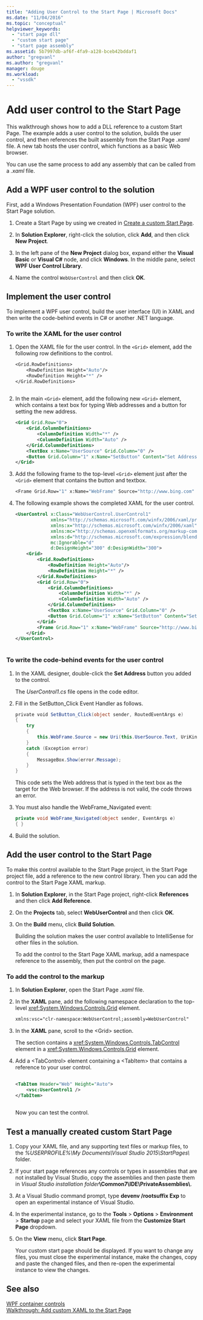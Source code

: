 ```yaml
---
title: "Adding User Control to the Start Page | Microsoft Docs"
ms.date: "11/04/2016"
ms.topic: "conceptual"
helpviewer_keywords: 
  - "start page dll"
  - "custom start page"
  - "start page assembly"
ms.assetid: 5b7997db-af6f-4fa9-a128-bceb42bddaf1
author: "gregvanl"
ms.author: "gregvanl"
manager: douge
ms.workload: 
  - "vssdk"
---
```

# Add user control to the Start Page
This walkthrough shows how to add a DLL reference to a custom Start Page. The example adds a user control to the solution, builds the user control, and then references the built assembly from the Start Page *.xaml* file. A new tab hosts the user control, which functions as a basic Web browser.  
  
 You can use the same process to add any assembly that can be called from a *.xaml* file.  
  
## Add a WPF user control to the solution  
 First, add a Windows Presentation Foundation (WPF) user control to the Start Page solution.  
  
1.  Create a Start Page by using we created in [Create a custom Start Page](../extensibility/creating-a-custom-start-page.md).  
  
2.  In **Solution Explorer**, right-click the solution, click **Add**, and then click **New Project**.  
  
3.  In the left pane of the **New Project** dialog box, expand either the **Visual Basic** or **Visual C#** node, and click **Windows**. In the middle pane, select **WPF User Control Library**.  
  
4.  Name the control `WebUserControl` and then click **OK**.  
  
## Implement the user control  
 To implement a WPF user control, build the user interface (UI) in XAML and then write the code-behind events in C# or another .NET language.  
  
### To write the XAML for the user control  
  
1.  Open the XAML file for the user control. In the `<Grid>` element, add the following row definitions to the control.  
  
    ```vb  
    <Grid.RowDefinitions>  
        <RowDefinition Height="Auto"/>  
        <RowDefinition Height="*" />  
    </Grid.RowDefinitions>  
  
    ```  
  
2.  In the main `<Grid>` element, add the following new `<Grid>` element, which contains a text box for typing Web addresses and a button for setting the new address.  
  
    ```xml  
    <Grid Grid.Row="0">  
        <Grid.ColumnDefinitions>  
            <ColumnDefinition Width="*" />  
            <ColumnDefinition Width="Auto" />  
        </Grid.ColumnDefinitions>  
        <TextBox x:Name="UserSource" Grid.Column="0" />  
        <Button Grid.Column="1" x:Name="SetButton" Content="Set Address" Click="SetButton_Click" />  
    </Grid>  
    ```  
  
3.  Add the following frame to the top-level `<Grid>` element just after the `<Grid>` element that contains the button and textbox.  
  
    ```vb  
    <Frame Grid.Row="1" x:Name="WebFrame" Source="http://www.bing.com" Navigated="WebFrame_Navigated" />  
    ```  
  
4.  The following example shows the completed XAML for the user control.  
  
    ```xml  
    <UserControl x:Class="WebUserControl.UserControl1"  
                 xmlns="http://schemas.microsoft.com/winfx/2006/xaml/presentation"  
                 xmlns:x="http://schemas.microsoft.com/winfx/2006/xaml"  
                 xmlns:mc="http://schemas.openxmlformats.org/markup-compatibility/2006"   
                 xmlns:d="http://schemas.microsoft.com/expression/blend/2008"   
                 mc:Ignorable="d"   
                 d:DesignHeight="300" d:DesignWidth="300">  
        <Grid>  
            <Grid.RowDefinitions>  
                <RowDefinition Height="Auto"/>  
                <RowDefinition Height="*" />  
            </Grid.RowDefinitions>  
            <Grid Grid.Row="0">  
                <Grid.ColumnDefinitions>  
                    <ColumnDefinition Width="*" />  
                    <ColumnDefinition Width="Auto" />  
                </Grid.ColumnDefinitions>  
                <TextBox x:Name="UserSource" Grid.Column="0" />  
                <Button Grid.Column="1" x:Name="SetButton" Content="Set Address" Click="SetButton_Click" />  
            </Grid>  
            <Frame Grid.Row="1" x:Name="WebFrame" Source="http://www.bing.com" Navigated="WebFrame_Navigated" />  
        </Grid>  
    </UserControl>  
  
    ```  
  
### To write the code-behind events for the user control  
  
1.  In the XAML designer, double-click the **Set Address** button you added to the control.  
  
     The *UserControl1.cs* file opens in the code editor.  
  
2.  Fill in the SetButton_Click Event Handler as follows.  
  
    ```csharp  
    private void SetButton_Click(object sender, RoutedEventArgs e)  
    {  
        try  
        {  
            this.WebFrame.Source = new Uri(this.UserSource.Text, UriKind.Absolute);  
        }  
        catch (Exception error)  
        {  
            MessageBox.Show(error.Message);  
        }  
    }  
    ```  
  
     This code sets the Web address that is typed in the text box as the target for the Web browser. If the address is not valid, the code throws an error.  
  
3.  You must also handle the WebFrame_Navigated event:  
  
    ```csharp  
    private void WebFrame_Navigated(object sender, EventArgs e)  
    { }  
    ```  
  
4.  Build the solution.  
  
## Add the user control to the Start Page  
 To make this control available to the Start Page project, in the Start Page project file, add a reference to the new control library. Then you can add the control to the Start Page XAML markup.  
  
1. In **Solution Explorer**, in the Start Page project, right-click **References** and then click **Add Reference**.  
  
2. On the **Projects** tab, select **WebUserControl** and then click **OK**.  
  
3. On the **Build** menu, click **Build Solution**.  
  
    Building the solution makes the user control available to IntelliSense for other files in the solution.  
  
   To add the control to the Start Page XAML markup, add a namespace reference to the assembly, then put the control on the page.  
  
### To add the control to the markup  
  
1. In **Solution Explorer**, open the Start Page *.xaml* file.  
  
2. In the **XAML** pane, add the following namespace declaration to the top-level <xref:System.Windows.Controls.Grid> element.  
  
   ```xml  
   xmlns:vsc="clr-namespace:WebUserControl;assembly=WebUserControl"  
   ```  
  
3. In the **XAML** pane, scroll to the \<Grid> section.  
  
    The section contains a <xref:System.Windows.Controls.TabControl> element in a <xref:System.Windows.Controls.Grid> element.  
  
4. Add a \<TabControl> element containing a \<TabItem> that contains a reference to your user control.  
  
   ```xml  
  
   <TabItem Header="Web" Height="Auto">  
       <vsc:UserControl1 />  
   </TabItem>  
  
   ```  
  
   Now you can test the control.  
  
## Test a manually created custom Start Page  
  
1.  Copy your XAML file, and any supporting text files or markup files, to the *%USERPROFILE%\My Documents\Visual Studio 2015\StartPages\\* folder.  
  
2.  If your start page references any controls or types in assemblies that are not installed by Visual Studio, copy the assemblies and then paste them in _Visual Studio installation folder_**\Common7\IDE\PrivateAssemblies\\**.  
  
3.  At a Visual Studio command prompt, type **devenv /rootsuffix Exp** to open an experimental instance of Visual Studio.  
  
4.  In the experimental instance, go to the **Tools** > **Options** > **Environment** > **Startup** page and select your XAML file from the **Customize Start Page** dropdown.  
  
5.  On the **View** menu, click **Start Page**.  
  
     Your custom start page should be displayed. If you want to change any files, you must close the experimental instance, make the changes, copy and paste the changed files, and then re-open the experimental instance to view the changes.  
  
## See also  
 [WPF container controls](https://msdn.microsoft.com/library/a0177167-d7db-4205-9607-8ae316952566)   
 [Walkthrough: Add custom XAML to the Start Page](../extensibility/walkthrough-adding-custom-xaml-to-the-start-page.md)